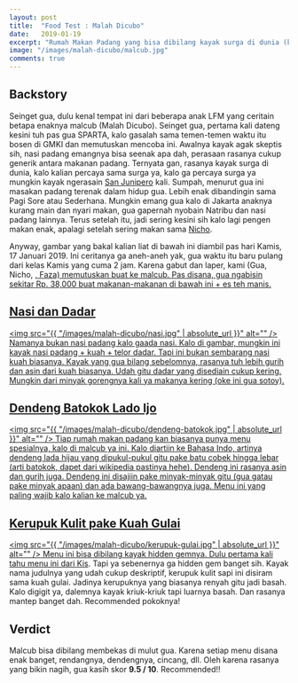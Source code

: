 ```yaml
---
layout: post
title:  "Food Test : Malah Dicubo"
date:   2019-01-19
excerpt: "Rumah Makan Padang yang bisa dibilang kayak surga di dunia (kalo kalian percaya surga tentunya)"
image: "/images/malah-dicubo/malcub.jpg"
comments: true
---
```

## Backstory
Seinget gua, dulu kenal tempat ini dari beberapa anak LFM yang ceritain betapa enaknya malcub (Malah Dicubo). Seinget gua, pertama kali dateng kesini tuh pas gua SPARTA, kalo gasalah sama temen-temen waktu itu bosen di GMKI dan memutuskan mencoba ini. Awalnya kayak agak skeptis sih, nasi padang emangnya bisa seenak apa dah, perasaan rasanya cukup generik antara makanan padang. Ternyata gan, rasanya kayak surga di dunia, kalo kalian percaya sama surga ya, kalo ga percaya surga ya mungkin kayak ngerasain <a href="https://en.wikipedia.org/wiki/San_Junipero">San Junipero</a> kali. Sumpah, menurut gua ini masakan padang terenak dalam hidup gua. Lebih enak dibandingin sama Pagi Sore atau Sederhana. Mungkin emang gua kalo di Jakarta anaknya kurang main dan nyari makan, gua gapernah nyobain Natribu dan nasi padang lainnya. Terus setelah itu, jadi sering kesini sih kalo lagi pengen makan enak, apalagi setelah sering makan sama <a href="https://twitter.com/nicho_cholas"> Nicho</a>.

Anyway, gambar yang bakal kalian liat di bawah ini diambil pas hari Kamis, 17 Januari 2019. Ini ceritanya ga aneh-aneh yak, gua waktu itu baru pulang dari kelas Kamis yang cuma 2 jam. Karena gabut dan laper, kami (Gua, Nicho, <a href="https://twitter.com/ffahleraz">, Faza) memutuskan buat ke malcub. Pas disana, gua ngabisin sekitar Rp. 38,000 buat makanan-makanan di bawah ini + es teh manis.

## Nasi dan Dadar
<span class="image right"><img src="{{ "/images/malah-dicubo/nasi.jpg" | absolute_url }}" alt="" /></span> 
Namanya bukan nasi padang kalo gaada nasi. Kalo di gambar, mungkin ini kayak nasi padang + kuah + telor dadar. Tapi ini bukan sembarang nasi kuah biasanya. Kayak yang gua bilang sebelomnya, rasanya tuh lebih gurih dan asin dari kuah biasanya. Udah gitu dadar yang disediain cukup kering. Mungkin dari minyak gorengnya kali ya makanya kering (oke ini gua sotoy).

## Dendeng Batokok Lado Ijo
<span class="image left"><img src="{{ "/images/malah-dicubo/dendeng-batokok.jpg" | absolute_url }}" alt="" /></span> 
Tiap rumah makan padang kan biasanya punya menu spesialnya, kalo di malcub ya ini. Kalo diartiin ke Bahasa Indo, artinya dendeng lada hijau yang dipukul-pukul gitu pake batu cobek hingga lebar (arti batokok, dapet dari wikipedia pastinya hehe). Dendeng ini rasanya asin dan gurih juga. Dendeng ini disajiin pake minyak-minyak gitu (gua gatau pake minyak apaan) dan ada bawang-bawangnya juga. Menu ini yang paling wajib kalo kalian ke malcub ya.

## Kerupuk Kulit pake Kuah Gulai
<span class="image right"><img src="{{ "/images/malah-dicubo/kerupuk-gulai.jpg" | absolute_url }}" alt="" /></span> 
Menu ini bisa dibilang kayak hidden gemnya. Dulu pertama kali tahu menu ini dari <a href="https://twitter.com/ChrisJooo">Kis</a>. Tapi ya sebenernya ga hidden gem banget sih. Kayak nama judulnya yang udah cukup deskriptif, kerupuk kulit sapi ini disiram sama kuah gulai. Jadinya kerupuknya yang biasanya renyah gitu jadi basah. Kalo digigit ya, dalemnya kayak kriuk-kriuk tapi luarnya basah. Dan rasanya mantep banget dah. Recommended pokoknya!

## Verdict
Malcub bisa dibilang membekas di mulut gua. Karena setiap menu disana enak banget, rendangnya, dendengnya, cincang, dll. Oleh karena rasanya yang bikin nagih, gua kasih skor **9.5 / 10**. Recommended!!